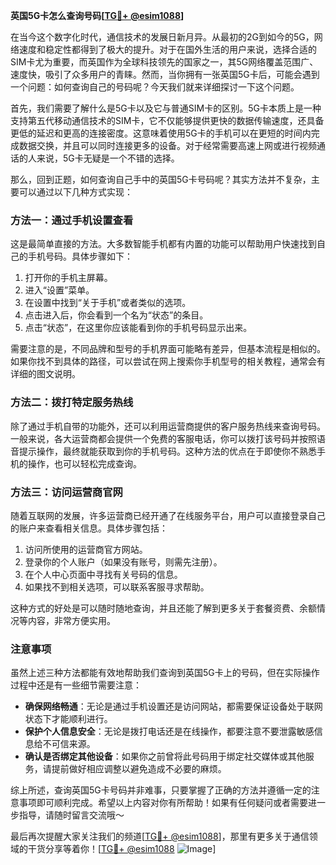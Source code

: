 **英国5G卡怎么查询号码[[TG💪+ @esim1088](https://t.me/s/esim1088)]**

在当今这个数字化时代，通信技术的发展日新月异。从最初的2G到如今的5G，网络速度和稳定性都得到了极大的提升。对于在国外生活的用户来说，选择合适的SIM卡尤为重要，而英国作为全球科技领先的国家之一，其5G网络覆盖范围广、速度快，吸引了众多用户的青睐。然而，当你拥有一张英国5G卡后，可能会遇到一个问题：如何查询自己的号码呢？今天我们就来详细探讨一下这个问题。

首先，我们需要了解什么是5G卡以及它与普通SIM卡的区别。5G卡本质上是一种支持第五代移动通信技术的SIM卡，它不仅能够提供更快的数据传输速度，还具备更低的延迟和更高的连接密度。这意味着使用5G卡的手机可以在更短的时间内完成数据交换，并且可以同时连接更多的设备。对于经常需要高速上网或进行视频通话的人来说，5G卡无疑是一个不错的选择。

那么，回到正题，如何查询自己手中的英国5G卡号码呢？其实方法并不复杂，主要可以通过以下几种方式实现：

### 方法一：通过手机设置查看

这是最简单直接的方法。大多数智能手机都有内置的功能可以帮助用户快速找到自己的手机号码。具体步骤如下：

1. 打开你的手机主屏幕。
2. 进入“设置”菜单。
3. 在设置中找到“关于手机”或者类似的选项。
4. 点击进入后，你会看到一个名为“状态”的条目。
5. 点击“状态”，在这里你应该能看到你的手机号码显示出来。

需要注意的是，不同品牌和型号的手机界面可能略有差异，但基本流程是相似的。如果你找不到具体的路径，可以尝试在网上搜索你手机型号的相关教程，通常会有详细的图文说明。

### 方法二：拨打特定服务热线

除了通过手机自带的功能外，还可以利用运营商提供的客户服务热线来查询号码。一般来说，各大运营商都会提供一个免费的客服电话，你可以拨打该号码并按照语音提示操作，最终就能获取到你的手机号码。这种方法的优点在于即使你不熟悉手机的操作，也可以轻松完成查询。

### 方法三：访问运营商官网

随着互联网的发展，许多运营商已经开通了在线服务平台，用户可以直接登录自己的账户来查看相关信息。具体步骤包括：

1. 访问所使用的运营商官方网站。
2. 登录你的个人账户（如果没有账号，则需先注册）。
3. 在个人中心页面中寻找有关号码的信息。
4. 如果找不到相关选项，可以联系客服寻求帮助。

这种方式的好处是可以随时随地查询，并且还能了解到更多关于套餐资费、余额情况等内容，非常方便实用。

### 注意事项

虽然上述三种方法都能有效地帮助我们查询到英国5G卡上的号码，但在实际操作过程中还是有一些细节需要注意：

- **确保网络畅通**：无论是通过手机设置还是访问网站，都需要保证设备处于联网状态下才能顺利进行。
- **保护个人信息安全**：无论是拨打电话还是在线操作，都要注意不要泄露敏感信息给不可信来源。
- **确认是否绑定其他设备**：如果你之前曾将此号码用于绑定社交媒体或其他服务，请提前做好相应调整以避免造成不必要的麻烦。

综上所述，查询英国5G卡号码并非难事，只要掌握了正确的方法并遵循一定的注意事项即可顺利完成。希望以上内容对你有所帮助！如果有任何疑问或者需要进一步指导，请随时留言交流哦～

最后再次提醒大家关注我们的频道[[TG💪+ @esim1088](https://t.me/s/esim1088)]，那里有更多关于通信领域的干货分享等着你！[[TG💪+ @esim1088](https://t.me/s/esim1088) ![Image](https://i.postimg.cc/4NQfJmqS/Snipaste-2025-05-13-00-14-12.png)]